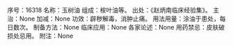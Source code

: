 序号：16318
名称：玉树油
组成：桉叶油等。
出处：《赵炳南临床经验集》。
主治：None
加减：None
功效：辟秽解毒，消肿止痛。
用法用量：涂油于患处，每日数次。
制备方法：None
临床应用：None
各家论述：None
用药禁忌：皮肤破损处忌用。
附注：None
